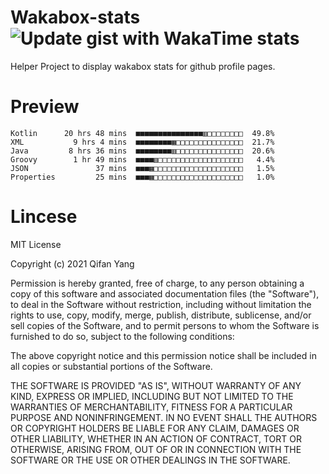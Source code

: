  # Wakabox-stats ![Update gist with WakaTime stats](https://github.com/underwindfall/wakabox-stats/workflows/Update%20gist%20with%20WakaTime%20stats/badge.svg)

  Helper Project to display wakabox stats for github profile pages. 
 # Preview 
  
  ```  
 Kotlin      20 hrs 48 mins  ■■■■■■■■■■■■■■■▥□□□□□□□□  49.8%
XML           9 hrs 4 mins  ■■■■■■■■▦□□□□□□□□□□□□□□□  21.7%
Java         8 hrs 36 mins  ■■■■■■■■▥□□□□□□□□□□□□□□□  20.6%
Groovy        1 hr 49 mins  ■■■■▥□□□□□□□□□□□□□□□□□□□   4.4%
JSON               37 mins  ■■■▦□□□□□□□□□□□□□□□□□□□□   1.5%
Properties         25 mins  ■■■▦□□□□□□□□□□□□□□□□□□□□   1.0% 
 ``` 
  
 
 # Lincese 

  MIT License

  Copyright (c) 2021 Qifan Yang
  
  Permission is hereby granted, free of charge, to any person obtaining a copy
  of this software and associated documentation files (the "Software"), to deal
  in the Software without restriction, including without limitation the rights
  to use, copy, modify, merge, publish, distribute, sublicense, and/or sell
  copies of the Software, and to permit persons to whom the Software is
  furnished to do so, subject to the following conditions:
  
  The above copyright notice and this permission notice shall be included in all
  copies or substantial portions of the Software.
  
  THE SOFTWARE IS PROVIDED "AS IS", WITHOUT WARRANTY OF ANY KIND, EXPRESS OR
  IMPLIED, INCLUDING BUT NOT LIMITED TO THE WARRANTIES OF MERCHANTABILITY,
  FITNESS FOR A PARTICULAR PURPOSE AND NONINFRINGEMENT. IN NO EVENT SHALL THE
  AUTHORS OR COPYRIGHT HOLDERS BE LIABLE FOR ANY CLAIM, DAMAGES OR OTHER
  LIABILITY, WHETHER IN AN ACTION OF CONTRACT, TORT OR OTHERWISE, ARISING FROM,
  OUT OF OR IN CONNECTION WITH THE SOFTWARE OR THE USE OR OTHER DEALINGS IN THE
  SOFTWARE.
